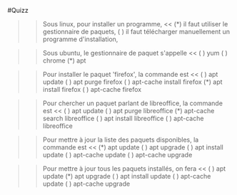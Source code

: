 #Quizz


>> Sous linux, pour installer un programme, <<
(*) il faut utiliser le gestionnaire de paquets,
( ) il faut télécharger manuellement un programme d'installation,

>> Sous ubuntu, le gestionnaire de paquet s'appelle <<
( ) yum
( ) chrome
(*) apt

>> Pour installer le paquet 'firefox', la commande est <<
( ) apt update
( ) apt purge firefox
( ) apt-cache install firefox
(*) apt install firefox
( ) apt-cache firefox

>> Pour chercher un paquet parlant de libreoffice, la commande est <<
( ) apt update
( ) apt purge libreoffice
(*) apt-cache search libreoffice
( ) apt install libreoffice
( ) apt-cache libreoffice


>> Pour mettre à jour la liste des paquets disponibles, la commande est <<
(*) apt update
( ) apt upgrade
( ) apt install update
( ) apt-cache update
( ) apt-cache upgrade

>> Pour mettre à jour tous les paquets installés, on fera <<
( ) apt update
(*) apt upgrade
( ) apt install update
( ) apt-cache update
( ) apt-cache upgrade
